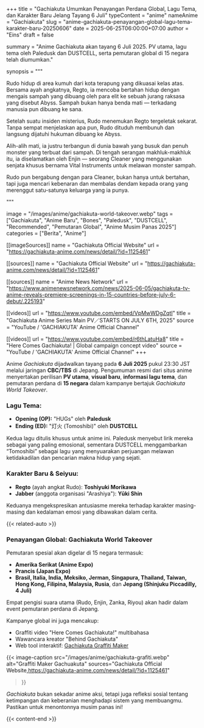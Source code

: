+++
title = "Gachiakuta Umumkan Penayangan Perdana Global, Lagu Tema, dan Karakter Baru Jelang Tayang 6 Juli"
typeContent = "anime"
nameAnime = "Gachiakuta"
slug = "anime-gachiakuta-penayangan-global-lagu-tema-karakter-baru-20250606"
date = 2025-06-25T06:00:00+07:00
author = "Eins"
draft = false

summary = "Anime Gachiakuta akan tayang 6 Juli 2025. PV utama, lagu tema oleh Paledusk dan DUSTCELL, serta pemutaran global di 15 negara telah diumumkan."

synopsis = """<p>Rudo hidup di area kumuh dari kota terapung yang dikuasai kelas atas. Bersama ayah angkatnya, Regto, ia mencoba bertahan hidup dengan mengais sampah yang dibuang oleh para elit ke sebuah jurang raksasa yang disebut <span class="font-bold">Abyss</span>. Sampah bukan hanya benda mati — terkadang manusia pun dibuang ke sana.</p>
<p>Setelah suatu insiden misterius, Rudo menemukan Regto tergeletak sekarat. Tanpa sempat menjelaskan apa pun, Rudo dituduh membunuh dan langsung dijatuhi hukuman dibuang ke Abyss.</p>
<p>Alih-alih mati, ia justru terbangun di dunia bawah yang busuk dan penuh monster yang terbuat dari sampah. Di tengah serangan makhluk-makhluk itu, ia diselamatkan oleh Enjin — seorang <span class="font-bold">Cleaner</span> yang menggunakan senjata khusus bernama <span class="font-bold">Vital Instruments</span> untuk melawan monster sampah.</p>
<p>Rudo pun bergabung dengan para Cleaner, bukan hanya untuk bertahan, tapi juga mencari kebenaran dan membalas dendam kepada orang yang merenggut satu-satunya keluarga yang ia punya.</p>"""

image = "/images/anime/gachiakuta-world-takeover.webp"
tags = ["Gachiakuta", "Anime Baru", "Bones", "Paledusk", "DUSTCELL", "Recommended", "Pemutaran Global", "Anime Musim Panas 2025"]
categories = ["Berita", "Anime"]

[[imageSources]]
name = "Gachiakuta Official Website"
url = "https://gachiakuta-anime.com/news/detail/?id=1125461"

[[sources]]
name = "Gachiakuta Official Website"
url = "https://gachiakuta-anime.com/news/detail/?id=1125461"

[[sources]]
name = "Anime News Network"
url = "https://www.animenewsnetwork.com/news/2025-06-05/gachiakuta-tv-anime-reveals-premiere-screenings-in-15-countries-before-july-6-debut/.225193"

[[videos]]
url = "https://www.youtube.com/embed/VpMwWDgZqtI"
title = "Gachiakuta Anime Series Main PV／STARTS ON JULY 6TH, 2025"
source = "YouTube / 'GACHIAKUTA' Anime Official Channel"

[[videos]]
url = "https://www.youtube.com/embed/r6thLatuHa8"
title = "Here Comes Gachiakuta! | Global campaign concept video"
source = "YouTube / 'GACHIAKUTA' Anime Official Channel"
+++

Anime *Gachiakuta* dijadwalkan tayang pada **6 Juli 2025** pukul 23:30 JST melalui jaringan **CBC/TBS** di Jepang. Pengumuman resmi dari situs anime menyertakan perilisan **PV utama**, **visual baru**, **informasi lagu tema**, dan pemutaran perdana di **15 negara** dalam kampanye bertajuk *Gachiakuta World Takeover*.

### **Lagu Tema:**

- **Opening (OP):** "HUGs" oleh **Paledusk**
- **Ending (ED):** "灯火 (Tomoshibi)" oleh **DUSTCELL**

Kedua lagu ditulis khusus untuk anime ini. Paledusk menyebut lirik mereka sebagai yang paling emosional, sementara DUSTCELL menggambarkan “Tomoshibi” sebagai lagu yang menyuarakan perjuangan melawan ketidakadilan dan pencarian makna hidup yang sejati.

### **Karakter Baru & Seiyuu:**

- **Regto** (ayah angkat Rudo): **Toshiyuki Morikawa**  
- **Jabber** (anggota organisasi "Arashiya"): **Yūki Shin**

Keduanya mengekspresikan antusiasme mereka terhadap karakter masing-masing dan kedalaman emosi yang dibawakan dalam cerita.

{{< related-auto >}}

### **Penayangan Global: Gachiakuta World Takeover**

Pemutaran spesial akan digelar di 15 negara termasuk:
- **Amerika Serikat (Anime Expo)**
- **Prancis (Japan Expo)**
- **Brasil, Italia, India, Meksiko, Jerman, Singapura, Thailand, Taiwan, Hong Kong, Filipina, Malaysia, Rusia**, dan **Jepang (Shinjuku Piccadilly, 4 Juli)**

Empat pengisi suara utama (Rudo, Enjin, Zanka, Riyou) akan hadir dalam event pemutaran perdana di Jepang.

Kampanye global ini juga mencakup:
- Graffiti video "Here Comes Gachiakuta!" multibahasa
- Wawancara kreator "Behind Gachiakuta"
- Web tool interaktif: [Gachiakuta Graffiti Maker](https://graffiti-maker.gachiakuta-anime.com)

{{< image-caption
  src="/images/anime/gachiakuta-grafiti.webp"
  alt="Graffiti Maker Gachuakuta"
  sources="Gachiakuta Official Website,https://gachiakuta-anime.com/news/detail/?id=1125461" 
>}}

*Gachiakuta* bukan sekadar anime aksi, tetapi juga refleksi sosial tentang ketimpangan dan keberanian menghadapi sistem yang membuangmu. Pastikan untuk menontonnya musim panas ini!

 
{{< content-end >}}
